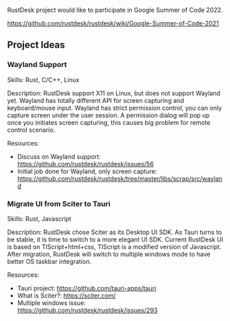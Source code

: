 RustDesk project would like to participate in Google Summer of Code 2022.

https://github.com/rustdesk/rustdesk/wiki/Google-Summer-of-Code-2021

## Project Ideas

### Wayland Support

Skills: Rust, C/C++, Linux

Description:
RustDesk support X11 on Linux, but does not support Wayland yet. Wayland has totally different API for screen capturing and keyboard/mouse input. Wayland has strict permission control, you can only capture screen under the user session. A permission dialog will pop up once you initiates screen capturing, this causes big problem for remote control scenario.

Resources:
 - Discuss on Wayland support: https://github.com/rustdesk/rustdesk/issues/56
 - Initial job done for Wayland, only screen capture: https://github.com/rustdesk/rustdesk/tree/master/libs/scrap/src/wayland

### Migrate UI from Sciter to Tauri

Skills: Rust, Javascript

Description:
RustDesk chose Sciter as its Desktop UI SDK. As Tauri turns to be stable, it is time to switch to a more elegant UI SDK. Current RustDesk UI is based on TIScript+html+css, TIScript is a modified version of Javascript. After migration, RustDesk will switch to multiple windows mode to have better OS taskbar integration.

Resources:
 - Tauri project: https://github.com/tauri-apps/tauri
 - What is Sciter?: https://sciter.com/
 - Multiple windows issue: https://github.com/rustdesk/rustdesk/issues/293

